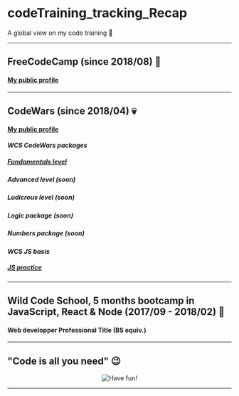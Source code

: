 # codeTraining_tracking_Recap
A global view on my code training  :eyes:

---

## FreeCodeCamp (since 2018/08) :christmas_tree:

#### [My public profile](https://www.freecodecamp.org/codingk8)

---

## CodeWars (since 2018/04) :skull:

#### [My public profile](https://www.codewars.com/users/codingk8)

#### _WCS CodeWars packages_

##### [Fundamentals level](https://github.com/codingk8/codeWars_Fundamentals_WCS_Bootcamp)
##### Advanced level (soon)
##### Ludicrous level (soon)
##### Logic package (soon)
##### Numbers package (soon)

#### _WCS JS basis_
##### [JS practice](https://github.com/codingk8/JS_exercices_WCS_Bootcamp)

___

## Wild Code School, 5 months bootcamp in JavaScript, React & Node (2017/09 - 2018/02) :princess:

#### Web developper Professional Title (BS equiv.)

___

## "Code is all you need" :wink:
<p align="center"><img src="https://media.giphy.com/media/WR2xowNUxUZz2/giphy.gif" alt="Have fun!")</p>
  
---
